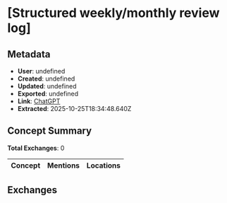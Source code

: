 # \[Structured weekly/monthly review log\]

## Metadata

- **User**: undefined
- **Created**: undefined
- **Updated**: undefined
- **Exported**: undefined
- **Link**: [ChatGPT](undefined)
- **Extracted**: 2025-10-25T18:34:48.640Z

## Concept Summary

**Total Exchanges**: 0

| Concept | Mentions | Locations |
|---------|----------|----------|

## Exchanges

